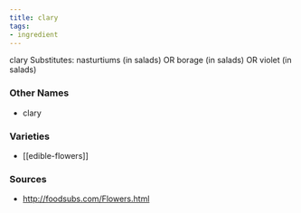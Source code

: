 ```yaml
---
title: clary
tags:
- ingredient
---
```

clary Substitutes: nasturtiums (in salads) OR borage (in salads) OR violet (in salads)

### Other Names

* clary

### Varieties

* [[edible-flowers]]

### Sources
* http://foodsubs.com/Flowers.html
